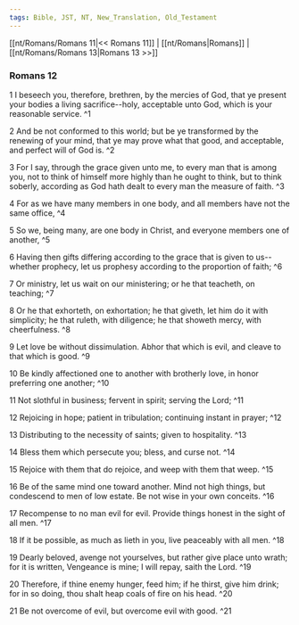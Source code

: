 ```yaml
---
tags: Bible, JST, NT, New_Translation, Old_Testament
---
```


[[nt/Romans/Romans 11|<< Romans 11]] | [[nt/Romans|Romans]] | [[nt/Romans/Romans 13|Romans 13 >>]]

### Romans 12

1 I beseech you, therefore, brethren, by the mercies of God, that ye present your bodies a living sacrifice\--holy, acceptable unto God, which is your reasonable service.  ^1

2 And be not conformed to this world; but be ye transformed by the renewing of your mind, that ye may prove what that good, and acceptable, and perfect will of God is.  ^2

3 For I say, through the grace given unto me, to every man that is among you, not to think of himself more highly than he ought to think, but to think soberly, according as God hath dealt to every man the measure of faith.  ^3

4 For as we have many members in one body, and all members have not the same office,  ^4

5 So we, being many, are one body in Christ, and everyone members one of another,  ^5

6 Having then gifts differing according to the grace that is given to us\--whether prophecy, let us prophesy according to the proportion of faith;  ^6

7 Or ministry, let us wait on our ministering; or he that teacheth, on teaching;  ^7

8 Or he that exhorteth, on exhortation; he that giveth, let him do it with simplicity; he that ruleth, with diligence; he that showeth mercy, with cheerfulness.  ^8

9 Let love be without dissimulation. Abhor that which is evil, and cleave to that which is good.  ^9

10 Be kindly affectioned one to another with brotherly love, in honor preferring one another;  ^10

11 Not slothful in business; fervent in spirit; serving the Lord;  ^11

12 Rejoicing in hope; patient in tribulation; continuing instant in prayer;  ^12

13 Distributing to the necessity of saints; given to hospitality.  ^13

14 Bless them which persecute you; bless, and curse not.  ^14

15 Rejoice with them that do rejoice, and weep with them that weep.  ^15

16 Be of the same mind one toward another. Mind not high things, but condescend to men of low estate. Be not wise in your own conceits.  ^16

17 Recompense to no man evil for evil. Provide things honest in the sight of all men.  ^17

18 If it be possible, as much as lieth in you, live peaceably with all men.  ^18

19 Dearly beloved, avenge not yourselves, but rather give place unto wrath; for it is written, Vengeance is mine; I will repay, saith the Lord.  ^19

20 Therefore, if thine enemy hunger, feed him; if he thirst, give him drink; for in so doing, thou shalt heap coals of fire on his head.  ^20

21 Be not overcome of evil, but overcome evil with good.  ^21

 
